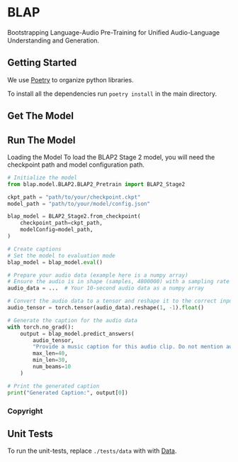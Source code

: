 # BLAP
Bootstrapping Language-Audio Pre-Training for Uniﬁed Audio-Language Understanding and Generation.

## Getting Started
We use [Poetry](https://python-poetry.org/) to organize python libraries.

To install all the dependencies run `poetry install` in the main directory.

## Get The Model

## Run The Model
Loading the Model
To load the BLAP2 Stage 2 model, you will need the checkpoint path and model configuration path.

```python
# Initialize the model
from blap.model.BLAP2.BLAP2_Pretrain import BLAP2_Stage2

ckpt_path = "path/to/your/checkpoint.ckpt"
model_path = "path/to/your/model/config.json"

blap_model = BLAP2_Stage2.from_checkpoint(
    checkpoint_path=ckpt_path,
    modelConfig=model_path,
)
```

```python
# Create captions
# Set the model to evaluation mode
blap_model = blap_model.eval()

# Prepare your audio data (example here is a numpy array)
# Ensure the audio is in shape (samples, 4800000) with a sampling rate of 48 kHz
audio_data = ...  # Your 10-second audio data as a numpy array

# Convert the audio data to a tensor and reshape it to the correct input shape
audio_tensor = torch.tensor(audio_data).reshape(1, -1).float()

# Generate the caption for the audio data
with torch.no_grad():
    output = blap_model.predict_answers(
        audio_tensor,
        "Provide a music caption for this audio clip. Do not mention audio quality",
        max_len=40,
        min_len=30,
        num_beams=10
    )

# Print the generated caption
print("Generated Caption:", output[0])
```
### Copyright


## Unit Tests
To run the unit-tests, replace `./tests/data` with with [Data](https://drive.google.com/file/d/1Fioi1fAHV-XZ3B3-WI7lXiExLjITP-ss/view?usp=sharing).
